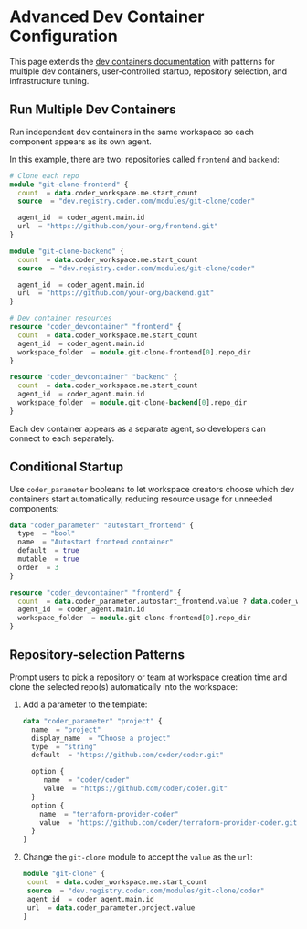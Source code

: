 # Advanced Dev Container Configuration

This page extends the [dev containers documentation](./devcontainers.md) with patterns for multiple dev containers,
user-controlled startup, repository selection, and infrastructure tuning.

## Run Multiple Dev Containers

Run independent dev containers in the same workspace so each component appears as its own agent.

In this example, there are two: repositories called `frontend` and `backend`:

```terraform
# Clone each repo
module "git-clone-frontend" {
  count  = data.coder_workspace.me.start_count
  source  = "dev.registry.coder.com/modules/git-clone/coder"

  agent_id  = coder_agent.main.id
  url  = "https://github.com/your-org/frontend.git"
}

module "git-clone-backend" {
  count  = data.coder_workspace.me.start_count
  source  = "dev.registry.coder.com/modules/git-clone/coder"

  agent_id  = coder_agent.main.id
  url  = "https://github.com/your-org/backend.git"
}

# Dev container resources
resource "coder_devcontainer" "frontend" {
  count  = data.coder_workspace.me.start_count
  agent_id  = coder_agent.main.id
  workspace_folder  = module.git-clone-frontend[0].repo_dir
}

resource "coder_devcontainer" "backend" {
  count  = data.coder_workspace.me.start_count
  agent_id  = coder_agent.main.id
  workspace_folder  = module.git-clone-backend[0].repo_dir
}
```

Each dev container appears as a separate agent, so developers can connect to each separately.

## Conditional Startup

Use `coder_parameter` booleans to let workspace creators choose which dev containers start automatically,
reducing resource usage for unneeded components:

```terraform
data "coder_parameter" "autostart_frontend" {
  type  = "bool"
  name  = "Autostart frontend container"
  default  = true
  mutable  = true
  order  = 3
}

resource "coder_devcontainer" "frontend" {
  count  = data.coder_parameter.autostart_frontend.value ? data.coder_workspace.me.start_count : 0
  agent_id  = coder_agent.main.id
  workspace_folder  = module.git-clone-frontend[0].repo_dir
}
```

## Repository-selection Patterns

Prompt users to pick a repository or team at workspace creation time and clone the selected repo(s) automatically into the workspace:

1. Add a parameter to the template:

   ```terraform
   data "coder_parameter" "project" {
     name  = "project"
     display_name  = "Choose a project"
     type  = "string"
     default  = "https://github.com/coder/coder.git"

     option {
        name  = "coder/coder"
        value  = "https://github.com/coder/coder.git"
     }
     option {
       name  = "terraform-provider-coder"
       value  = "https://github.com/coder/terraform-provider-coder.git"
     }
   }
   ```

1. Change the `git-clone` module to accept the `value` as the `url`:

    ```terraform
    module "git-clone" {
     count  = data.coder_workspace.me.start_count
     source  = "dev.registry.coder.com/modules/git-clone/coder"
     agent_id  = coder_agent.main.id
     url  = data.coder_parameter.project.value
    }
    ```
